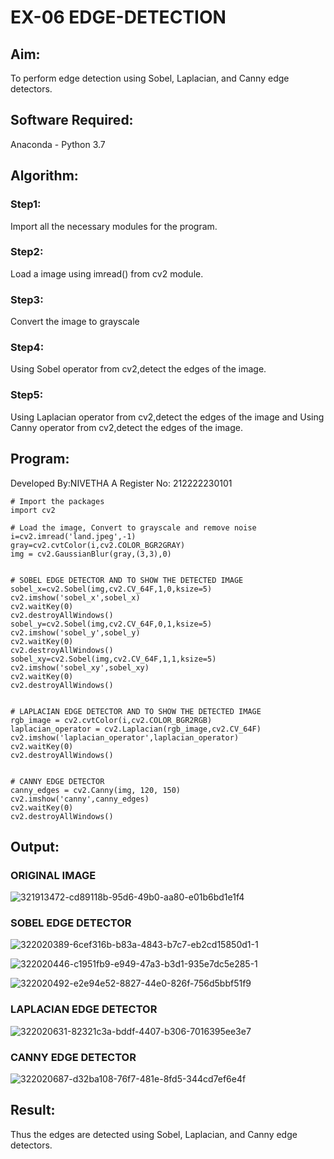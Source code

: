# EX-06 EDGE-DETECTION
## Aim:
To perform edge detection using Sobel, Laplacian, and Canny edge detectors.

## Software Required:
Anaconda - Python 3.7

## Algorithm:
### Step1:
Import all the necessary modules for the program.

### Step2:
Load a image using imread() from cv2 module.

### Step3:
Convert the image to grayscale

### Step4:
Using Sobel operator from cv2,detect the edges of the image.

### Step5:

Using Laplacian operator from cv2,detect the edges of the image and Using Canny operator from cv2,detect the edges of the image.
## Program:
Developed By:NIVETHA A
Register No: 212222230101
```
# Import the packages
import cv2

# Load the image, Convert to grayscale and remove noise
i=cv2.imread('land.jpeg',-1)
gray=cv2.cvtColor(i,cv2.COLOR_BGR2GRAY)
img = cv2.GaussianBlur(gray,(3,3),0)


# SOBEL EDGE DETECTOR AND TO SHOW THE DETECTED IMAGE
sobel_x=cv2.Sobel(img,cv2.CV_64F,1,0,ksize=5)
cv2.imshow('sobel_x',sobel_x)
cv2.waitKey(0)
cv2.destroyAllWindows()
sobel_y=cv2.Sobel(img,cv2.CV_64F,0,1,ksize=5)
cv2.imshow('sobel_y',sobel_y)
cv2.waitKey(0)
cv2.destroyAllWindows()
sobel_xy=cv2.Sobel(img,cv2.CV_64F,1,1,ksize=5)
cv2.imshow('sobel_xy',sobel_xy)
cv2.waitKey(0)
cv2.destroyAllWindows()


# LAPLACIAN EDGE DETECTOR AND TO SHOW THE DETECTED IMAGE
rgb_image = cv2.cvtColor(i,cv2.COLOR_BGR2RGB)
laplacian_operator = cv2.Laplacian(rgb_image,cv2.CV_64F)
cv2.imshow('laplacian_operator',laplacian_operator)
cv2.waitKey(0)
cv2.destroyAllWindows()


# CANNY EDGE DETECTOR
canny_edges = cv2.Canny(img, 120, 150)
cv2.imshow('canny',canny_edges)
cv2.waitKey(0)
cv2.destroyAllWindows()
```

## Output:
### ORIGINAL IMAGE
![321913472-cd89118b-95d6-49b0-aa80-e01b6bd1e1f4](https://github.com/user-attachments/assets/ce6e3348-1f4b-4de0-a09c-16137da78a6e)

### SOBEL EDGE DETECTOR
![322020389-6cef316b-b83a-4843-b7c7-eb2cd15850d1-1](https://github.com/user-attachments/assets/7d8fb2ba-49a6-4876-b6a9-682ba31302c6)

![322020446-c1951fb9-e949-47a3-b3d1-935e7dc5e285-1](https://github.com/user-attachments/assets/a2834ab2-c4cb-40ea-b8e0-d5b5f0775908)

![322020492-e2e94e52-8827-44e0-826f-756d5bbf51f9](https://github.com/user-attachments/assets/36dd6469-bc0a-4f27-9925-c91db75dc5eb)

### LAPLACIAN EDGE DETECTOR
![322020631-82321c3a-bddf-4407-b306-7016395ee3e7](https://github.com/user-attachments/assets/e37ffbf5-bccc-4da4-bc4f-16d52f28eabf)

### CANNY EDGE DETECTOR
![322020687-d32ba108-76f7-481e-8fd5-344cd7ef6e4f](https://github.com/user-attachments/assets/1d320a81-1f07-4d30-b75b-30e6edcc9513)


## Result:
Thus the edges are detected using Sobel, Laplacian, and Canny edge detectors.
